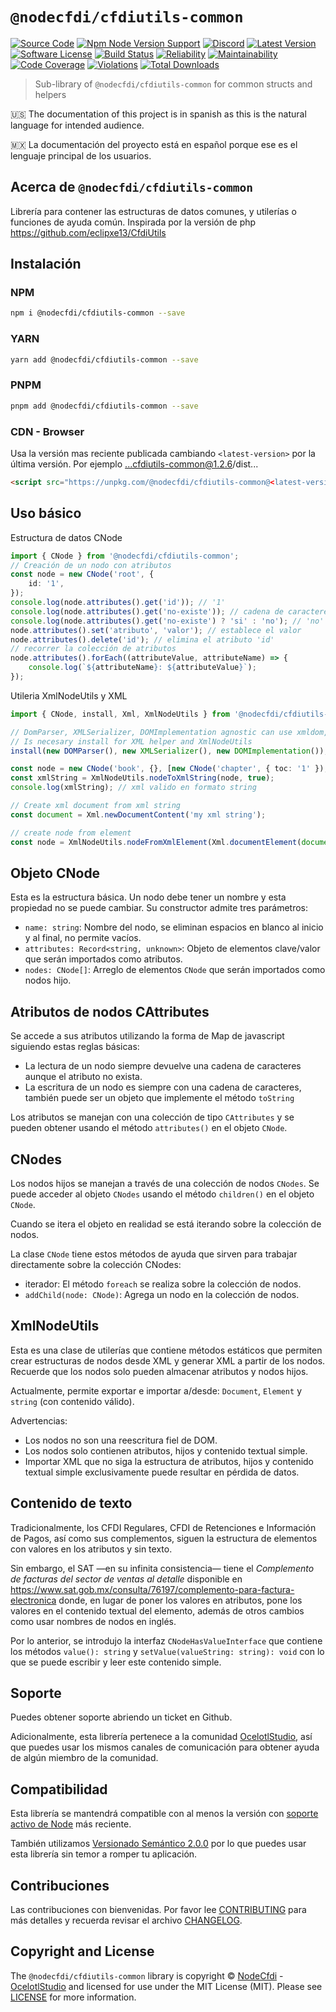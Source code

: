 # `@nodecfdi/cfdiutils-common`

[![Source Code][badge-source]][source]
[![Npm Node Version Support][badge-node-version]][node-version]
[![Discord][badge-discord]][discord]
[![Latest Version][badge-release]][release]
[![Software License][badge-license]][license]
[![Build Status][badge-build]][build]
[![Reliability][badge-reliability]][reliability]
[![Maintainability][badge-maintainability]][maintainability]
[![Code Coverage][badge-coverage]][coverage]
[![Violations][badge-violations]][violations]
[![Total Downloads][badge-downloads]][downloads]

> Sub-library of `@nodecfdi/cfdiutils-common` for common structs and helpers

:us: The documentation of this project is in spanish as this is the natural language for intended audience.

:mexico: La documentación del proyecto está en español porque ese es el lenguaje principal de los usuarios.

## Acerca de `@nodecfdi/cfdiutils-common`

Librería para contener las estructuras de datos comunes, y utilerías o funciones de ayuda común. Inspirada por la
versión de php <https://github.com/eclipxe13/CfdiUtils>

## Instalación

### NPM

```bash
npm i @nodecfdi/cfdiutils-common --save
```

### YARN

```bash
yarn add @nodecfdi/cfdiutils-common --save
```

### PNPM

```bash
pnpm add @nodecfdi/cfdiutils-common --save
```

### CDN - Browser

Usa la versión mas reciente publicada cambiando `<latest-version>` por la última versión. Por ejemplo ...cfdiutils-common@1.2.6/dist...

```html
<script src="https://unpkg.com/@nodecfdi/cfdiutils-common@<latest-version>/dist/cfdiutils-common.global.js"></script>
```

## Uso básico

Estructura de datos CNode

```ts
import { CNode } from '@nodecfdi/cfdiutils-common';
// Creación de un nodo con atributos
const node = new CNode('root', {
    id: '1',
});
console.log(node.attributes().get('id')); // '1'
console.log(node.attributes().get('no-existe')); // cadena de caracteres vacia ''
console.log(node.attributes().get('no-existe') ? 'si' : 'no'); // 'no'
node.attributes().set('atributo', 'valor'); // establece el valor
node.attributes().delete('id'); // elimina el atributo 'id'
// recorrer la colección de atributos
node.attributes().forEach((attributeValue, attributeName) => {
    console.log(`${attributeName}: ${attributeValue}`);
});
```

Utileria XmlNodeUtils y XML

```ts
import { CNode, install, Xml, XmlNodeUtils } from '@nodecfdi/cfdiutils-common';

// DomParser, XMLSerializer, DOMImplementation agnostic can use xmldom, jsdom, etc.
// Is necesary install for XML helper and XmlNodeUtils
install(new DOMParser(), new XMLSerializer(), new DOMImplementation());

const node = new CNode('book', {}, [new CNode('chapter', { toc: '1' }), new CNode('chapter', { toc: '2' })]);
const xmlString = XmlNodeUtils.nodeToXmlString(node, true);
console.log(xmlString); // xml valido en formato string

// Create xml document from xml string
const document = Xml.newDocumentContent('my xml string');

// create node from element
const node = XmlNodeUtils.nodeFromXmlElement(Xml.documentElement(document));
```

## Objeto CNode

Esta es la estructura básica. Un nodo debe tener un nombre y esta propiedad no se puede cambiar. Su constructor admite
tres parámetros:

- `name: string`: Nombre del nodo, se eliminan espacios en blanco al inicio y al final, no permite vacíos.
- `attributes: Record<string, unknown>`: Objeto de elementos clave/valor que serán importados como atributos.
- `nodes: CNode[]`: Arreglo de elementos `CNode` que serán importados como nodos hijo.

## Atributos de nodos CAttributes

Se accede a sus atributos utilizando la forma de Map de javascript siguiendo estas reglas básicas:

- La lectura de un nodo siempre devuelve una cadena de caracteres aunque el atributo no exista.
- La escritura de un nodo es siempre con una cadena de caracteres, también puede ser un objeto que implemente el
  método `toString`

Los atributos se manejan con una colección de tipo `CAttributes` y se pueden obtener usando el método `attributes()` en
el objeto `CNode`.

## CNodes

Los nodos hijos se manejan a través de una colección de nodos `CNodes`. Se puede acceder al objeto `CNodes` usando el
método `children()` en el objeto `CNode`.

Cuando se itera el objeto en realidad se está iterando sobre la colección de nodos.

La clase `CNode` tiene estos métodos de ayuda que sirven para trabajar directamente sobre la colección CNodes:

- iterador: El método `foreach` se realiza sobre la colección de nodos.
- `addChild(node: CNode)`: Agrega un nodo en la colección de nodos.

## XmlNodeUtils

Esta es una clase de utilerías que contiene métodos estáticos que permiten crear estructuras de nodos desde XML y generar XML a partir de los nodos. Recuerde que los nodos solo pueden almacenar atributos y nodos hijos.

Actualmente, permite exportar e importar a/desde: `Document`, `Element` y `string` (con contenido válido).

Advertencias:

- Los nodos no son una reescritura fiel de DOM.
- Los nodos solo contienen atributos, hijos y contenido textual simple.
- Importar XML que no siga la estructura de atributos, hijos y contenido textual simple exclusivamente puede resultar en pérdida de datos.

## Contenido de texto

Tradicionalmente, los CFDI Regulares, CFDI de Retenciones e Información de Pagos, así como sus complementos,
siguen la estructura de elementos con valores en los atributos y sin texto.

Sin embargo, el SAT —en su infinita consistencia— tiene el *Complemento de facturas del sector de ventas al detalle*
disponible en <https://www.sat.gob.mx/consulta/76197/complemento-para-factura-electronica> donde, en lugar de poner
los valores en atributos, pone los valores en el contenido textual del elemento, además de otros cambios como usar
nombres de nodos en inglés.

Por lo anterior, se introdujo la interfaz `CNodeHasValueInterface` que contiene los métodos `value(): string` y
`setValue(valueString: string): void` con lo que se puede escribir y leer este contenido simple.

## Soporte

Puedes obtener soporte abriendo un ticket en Github.

Adicionalmente, esta librería pertenece a la comunidad [OcelotlStudio](https://ocelotlstudio.com), así que puedes usar los mismos canales de comunicación para obtener ayuda de algún miembro de la comunidad.

## Compatibilidad

Esta librería se mantendrá compatible con al menos la versión con
[soporte activo de Node](https://nodejs.org/es/about/releases/) más reciente.

También utilizamos [Versionado Semántico 2.0.0](https://semver.org/lang/es/) por lo que puedes usar esta librería sin temor a romper tu aplicación.

## Contribuciones

Las contribuciones con bienvenidas. Por favor lee [CONTRIBUTING][] para más detalles y recuerda revisar el archivo [CHANGELOG][].

## Copyright and License

The `@nodecfdi/cfdiutils-common` library is copyright © [NodeCfdi](https://github.com/nodecfdi) - [OcelotlStudio](https://ocelotlstudio.com) and licensed for use under the MIT License (MIT). Please see [LICENSE][] for more information.

[contributing]: https://github.com/nodecfdi/cfdiutils-common/blob/main/CONTRIBUTING.md
[changelog]: https://github.com/nodecfdi/cfdiutils-common/blob/main/CHANGELOG.md

[source]: https://github.com/nodecfdi/cfdiutils-common
[node-version]: https://www.npmjs.com/package/@nodecfdi/cfdiutils-common
[discord]: https://discord.gg/AsqX8fkW2k
[release]: https://www.npmjs.com/package/@nodecfdi/cfdiutils-common
[license]: https://github.com/nodecfdi/cfdiutils-common/blob/main/LICENSE
[build]: https://github.com/nodecfdi/cfdiutils-common/actions/workflows/build.yml?query=branch:main
[reliability]:https://sonarcloud.io/component_measures?id=nodecfdi_cfdiutils-common&metric=Reliability
[maintainability]: https://sonarcloud.io/component_measures?id=nodecfdi_cfdiutils-common&metric=Maintainability
[coverage]: https://sonarcloud.io/component_measures?id=nodecfdi_cfdiutils-common&metric=Coverage
[violations]: https://sonarcloud.io/project/issues?id=nodecfdi_cfdiutils-common&resolved=false
[downloads]: https://www.npmjs.com/package/@nodecfdi/cfdiutils-common

[badge-source]: https://img.shields.io/badge/source-nodecfdi/cfdiutils--common-blue.svg?logo=github
[badge-node-version]: https://img.shields.io/node/v/@nodecfdi/cfdiutils-common.svg?logo=nodedotjs
[badge-discord]: https://img.shields.io/discord/459860554090283019?logo=discord
[badge-release]: https://img.shields.io/npm/v/@nodecfdi/cfdiutils-common.svg?logo=npm
[badge-license]: https://img.shields.io/github/license/nodecfdi/cfdiutils-common.svg?logo=open-source-initiative
[badge-build]: https://img.shields.io/github/actions/workflow/status/nodecfdi/cfdiutils-common/build.yml?branch=main
[badge-reliability]: https://sonarcloud.io/api/project_badges/measure?project=nodecfdi_cfdiutils-common&metric=reliability_rating
[badge-maintainability]: https://sonarcloud.io/api/project_badges/measure?project=nodecfdi_cfdiutils-common&metric=sqale_rating
[badge-coverage]: https://img.shields.io/sonar/coverage/nodecfdi_cfdiutils-common/main?logo=sonarcloud&server=https%3A%2F%2Fsonarcloud.io
[badge-violations]: https://img.shields.io/sonar/violations/nodecfdi_cfdiutils-common/main?format=long&logo=sonarcloud&server=https%3A%2F%2Fsonarcloud.io
[badge-downloads]: https://img.shields.io/npm/dm/@nodecfdi/cfdiutils-common.svg?logo=npm

